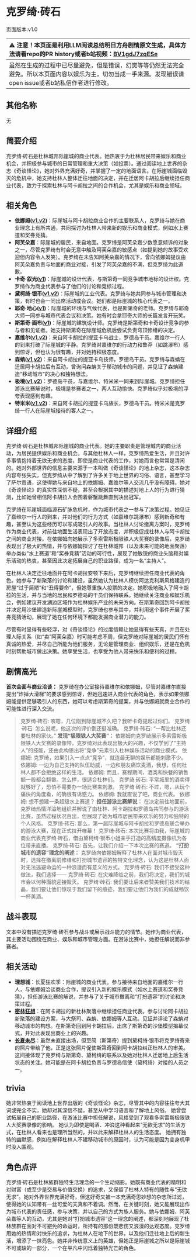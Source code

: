 # 克罗绮·砖石
页面版本:v1.0
 

| :warning: 注意！本页面是利用LLM阅读总结明日方舟剧情原文生成，具体方法请看repo的PR history或者b站视频：[BV1gdJ7zqESe](https://www.bilibili.com/video/BV1gdJ7zqESe/)         |
|:----------------------------|
| 虽然在生成的过程中已尽量避免，但是错误，幻觉等等仍然无法完全避免。所以本页面内容以娱乐为主，切勿当成一手来源。发现错误请open issue或者b站私信作者进行修改。|



## 其他名称
无
## 简要介绍
克罗绮·砖石是杜林城邦际崖城的商业代表。她热衷于为杜林居民带来娱乐和商业机会，并积极参与城市的日常管理和重大决策（如投票）。通过阅读地上世界的杂志《奇谈怪论》，她对外界充满好奇，并掌握了一定的地面语言。在际崖城面临毁灭的危机中，她支持杜林人整体迁往地面的决定，并在迁居阿卡胡拉后继续担任商业代表，致力于探索杜林与阿卡胡拉之间的合作机会，尤其是娱乐和商业领域。
## 相关角色
-   **依娜姆([v1](extended_char_yi_na_mu.md),[v2](../char_v3/extended_char_yi_na_mu.md))**：际崖城与阿卡胡拉商业合作的主要联系人，克罗绮与她在商业理念上有所共通，共同探讨为杜林人带来新的娱乐和商业模式，例如水上赛道和奖券竞猜。
-   **阿芙朵嘉**：际崖城的居民，来自地面。克罗绮是阿芙朵嘉少数愿意倾诉的对象之一，尽管克罗绮有时会无意中触及阿芙朵嘉的敏感点（如提到她的故事受欢迎但内容令人发笑）。克罗绮在未告知阿芙朵嘉的情况下，曾向依娜姆提议由阿芙朵嘉负责与地面的商业对接，引发了阿芙朵嘉的不满，但克罗绮为此道歉。
-   **卡奇·叙光([v1](extended_char_036fb9.md))**：际崖城的设计代表，与斯第奇一同竞争城市地标的设计权。克罗绮作为商业代表参与了他们的讨论和竞标过程。
-   **黛柯绮·银币([v1](extended_char_7aec75.md),[v2](../char_v3/extended_char_7aec75.md))**：际崖城的工业代表。克罗绮与她共同参与城市管理和决策，有时也会一同出席活动或会议。她们都是际崖城的核心代表之一。
-   **耶奇·地心([v1](extended_char_a460c5.md))**：际崖城的环境与气候代表，也是斯第奇的老师。克罗绮与耶奇大师一同参与城市代表会议和决策。她有时会拿耶奇大师的长篇发言开玩笑。
-   **斯第奇·画布([v1](extended_char_5a4c3a.md))**：际崖城的建筑设计师。克罗绮是斯第奇和卡奇设计竞争的参与者和见证者。她支持斯第奇在际崖城危机后尝试负责穹顶修缮的决定。
-   **嘉维尔([v1](char_187_ccheal.md),[v2](../char_v3/char_187_ccheal.md))**：来自阿卡胡拉的提亚卡乌战士，罗德岛干员。嘉维尔一行人的到来打破了际崖城的平静。克罗绮对嘉维尔的行动力和鲁莽（如跳瀑布）感到惊讶，但也认为很有趣，并对她持积极态度。
-   **森蚺([v1](char_416_zumama.md),[v2](../char_v3/char_416_zumama.md))**：来自阿卡胡拉的提亚卡乌技师，罗德岛干员。克罗绮与森蚺在迁居阿卡胡拉后有互动，曾询问森蚺关于移动城市的问题，并见证了森蚺建造“移动城市”的决心和独特想法。
-   **极境([v1](char_401_elysm.md),[v2](../char_v3/char_401_elysm.md))**：罗德岛干员，与嘉维尔、特米米一同来到际崖城。克罗绮担任游泳比赛解说时，极境是参赛者之一，两人互动愉快。克罗绮似乎对极境的浮夸表现感到有趣。
-   **特米米([v1](char_411_tomimi.md),[v2](../char_v3/char_411_tomimi.md))**：来自阿卡胡拉的提亚卡乌族长，罗德岛干员。特米米是克罗绮一行人在际崖城接待的客人之一。
## 详细介绍
克罗绮·砖石是杜林城邦际崖城的商业代表。她的主要职责是管理城内的商业活动，为居民提供娱乐和商业机会。与其他杜林人一样，克罗绮热爱生活，并且对许多事情抱持着无欲无求的态度，即使是商业代表的工作，对她而言也常常是清闲的。她对外部世界的信息主要来源于一本叫做《奇谈怪论》的地上杂志，这本杂志内容夸张失实，但克罗绮从中了解到了许多关于地上世界的习俗、语言，甚至学习了萨尔贡语，这使得她与来自地上的依娜姆、嘉维尔等人交流几乎没有障碍。她对《奇谈怪论》的真实性深信不疑，甚至会根据其中的描述对地上人的行为进行猜测，比如她曾相信阿卡胡拉人会围着磐蟹跳舞直到决出冠军。

克罗绮在际崖城面临源石矿脉危机时，作为城市代表之一参与了决策过程。她见证了嘉维尔一行人的到来，并对他们的行为方式（如嘉维尔跳瀑布）感到新奇和有趣，甚至认为这些经历可以写成吸引人的故事。当杜林人讨论撤离方案时，克罗绮作为商业代表，对前往地面生活表现出了开放态度，并积极促成杜林人与阿卡胡拉之间的商业对接。在依娜姆向她展示了多索雷斯极限铁人大奖赛的录像后，克罗绮表现出了极大的热情，并与依娜姆探讨了在杜林城邦（以及未来可能的地面聚落）举办类似“水上赛道”和“奖券竞猜”活动的可行性，展现了她敏锐的商业头脑和对娱乐活动的热衷，甚至因此决定拓展自己的职业路径，成为一名“主持人”。

在杜林人决定迁往地面并在阿卡胡拉安顿下来后，克罗绮继续担任商业代表的角色。她参与了新聚落的讨论和建设，虽然她认为杜林人模仿阿达克利斯风格建造的房屋“过于简陋”和“丑得要命”，但她尊重族人投票的决定。她积极地融入了阿卡胡拉的生活，并与当地的居民和罗德岛的干员们保持联系。她继续关注商业和娱乐机会，例如建议开发湖边区域作为杜林娱乐产业的未来方向。在斯第奇回到阿卡胡拉并决定用沙堡建造新际崖城模型时，克罗绮也参与其中，并利用这个事件开展了奖券竞猜活动，展现了她在任何环境下都能发掘商业潜力的能力。

尽管有时显得有些轻浮，对《奇谈怪论》的过度信赖让她显得有些天真，并且在处理人际关系（如“卖”阿芙朵嘉）时可能考虑不周，但克罗绮对际崖城的居民们怀有真诚的热爱，并尽自己所能为他们服务，无论是管理商业、组织娱乐，还是在危机时刻帮助城市做出决策。她享受生活，也享受为他人带来快乐和便利的过程。
## 剧情高光
**首次会面与商业洽谈：** 克罗绮在办公室接待嘉维尔和依娜姆，尽管对嘉维尔直接提出“炸掉大滑梯”的要求感到惊讶，但她迅速进入商业代表的角色，表示如果依娜姆能提供足够吸引人的东西，她可以考虑斯第奇的提案，并与依娜姆就商业合作的可能性进行深入交流。
> 克罗绮·砖石: 咳嗯，几位刚到际崖城不久吧？我听卡奇提起过你们。
> 克罗绮·砖石: 怎么说呢，他这次的评价倒还挺准确。
> 克罗绮·砖石: “一帮比杜林还要杜林的家伙。”
**发现“极限铁人大奖赛”：** 依娜姆向克罗绮展示多索雷斯极限铁人大奖赛的录像带，克罗绮对此表现出极大的兴趣，不仅学到了“主持人”的技能，还由此构思出将“竞争”元素引入杜林娱乐活动的商业模式。
> 依娜姆: 克罗绮，如果引入一点点“竞争”，就连最无聊的娱乐都能刺激不少。
> 依娜姆: 一边为自己支持的队伍助威，一边和朋友痛饮麦酒，我想，任何杜林人都不会拒绝这样的生活。
> 依娜姆: 而且，赛程期间，酒类和快餐的销售额一般都会翻番。怎么样，很适合杜林们。
> 克罗绮·砖石: 平常城里的酒卖得就够好了，恐怕不需要办一场比赛来刺激。
> 克罗绮·砖石: 不过，嗯，从玩个痛快的角度看，的确很有诱惑力。
> 依娜姆: 我就直说了吧，商业代表。
> 依娜姆: 想不想建一条超级水上赛道？
**担任游泳比赛解说：** 在决定前往地面前，克罗绮热情洋溢地组织并解说了由杜林、阿卡胡拉和罗德岛共同参与的游泳比赛，虽然过程状况百出，但展现了她为城市居民带来欢乐的努力和独特的个人风格。
> 克罗绮·砖石: 那么，第一届际崖城与阿卡胡拉和罗德岛联合举办的游泳大赛，现在正式拉开帷幕！
> 克罗绮·砖石: 本次比赛将由我，际崖城的商业代表克罗绮·砖石，借由黛柯绮·银币小姐亲手打造的高精度摄像机为各位带来直播。
> 克罗绮·砖石: 首先，让我们介绍一下本次比赛的赛道。
**“打扮城市的遗容”理念的阐述：** 克罗绮向依娜姆解释了杜林人在面对城市毁灭时，选择在撤离前修缮和打扮城市遗容的独特文化理念，认为这是杜林人面对无法逃避命运的一种浪漫而有意义的方式。
> 克罗绮·砖石: 我们不接受这种做法，我们选择——
> 克罗绮·砖石: 在灾难降临之前，我们将决定，我们的城市会以何种面貌迎接毁灭。
> 克罗绮·砖石: 我们要让后来者赞美我们技术的结晶，我们要让他们惊叹于我们留下的痕迹，我们要让他们为我们的成就畅饮一杯美酒。
## 战斗表现
文本中没有描述克罗绮·砖石参与战斗或展示战斗能力的情节。她作为商业代表，其主要活动围绕在商业、娱乐和城市管理方面。在游泳比赛中，她担任解说而非参赛者。
## 相关活动
-   **理想城**：长夏狂欢季：际崖城的商业代表。参与接待来自地面的嘉维尔一行人，与依娜姆洽谈商业合作，提议引入新的娱乐模式（如水上赛道和奖券竞猜），担任游泳比赛的解说，并参与了关于城市撤离和“打扮遗容”的讨论和决策过程。
-   **[密林狂想](../stories/story_zumama_set_1.md)**：在阿卡胡拉的新杜林聚落中继续担任商业代表。参与讨论阿卡胡拉新聚落的建设方案，与大祭司、森蚺、依娜姆等人互动。见证并评论了森蚺对移动城市的构想。在斯第奇回到阿卡胡拉后，出席了斯第奇的沙堡模型揭幕仪式，并对此表现出商业上的兴趣。
-   **[长夏未尽](../stories/story_malist_set_1.md)**：虽然未直接出场，但至简（斯第奇）提到黛柯绮·银币将克罗绮寄来的照片带给了他，正是这张照片促使斯第奇回到阿卡胡拉纠正杜林人的审美。这间接体现了克罗绮与斯第奇、黛柯绮的联系以及她对杜林人迁居地上后生活状态的关注。她可能是在阿卡胡拉负责与罗德岛信使（黛柯绮）对接的人员之一。
## trivia
她非常热衷于阅读地上世界出版的《奇谈怪论》杂志，尽管其中的内容往往夸大其词或完全不实，她却对其深信不疑，甚至从中学习语言和了解地上风俗。
她曾尝试拓展自己的职业路径，在游泳比赛中担任解说，风格受到了观看多索雷斯极限铁人大奖赛录像的影响。
她认为即使是喝酒、冲浪这种看起来“无欲无求”的生活方式，在杜林人看来也是理所当然的，并以此来解释杜林人的生活态度。
她拥有独特的幽默感，例如在解释杜林人不建移动城市的原因时，认为可能是因为变身机甲时没人围观。
## 角色点评
克罗绮·砖石是杜林族群独特生活理念的一个生动缩影。她既有商业代表的精明和对财富（或至少是交易与价值交换）的追求，又保留了杜林人特有的随性与“无欲无求”。她对外界世界充满好奇，但这好奇又被一本充满奇思妙想的杂志所过滤，使得她的认知带有一丝可爱的天真和不着调。然而，在关键时刻，她又能展现出作为城市代表的责任感，参与决策，并以自己的方式为族人服务。她与依娜姆、阿芙朵嘉等人的互动，尤其是她对“打扮城市遗容”这一理念的阐述，都深刻地展现了杜林族群在面对不可避免的命运时，所持有的那份既悲伤又浪漫的达观态度。克罗绮用她的热情和对快乐的追求，为杜林人在地下的世界，以及他们迁往地上后的新生活，增添了一抹亮色。她并非传统意义上的英雄，但她正是际崖城之所以是际崖城不可或缺的一部分，一个在平凡中闪烁着独特光芒的角色。